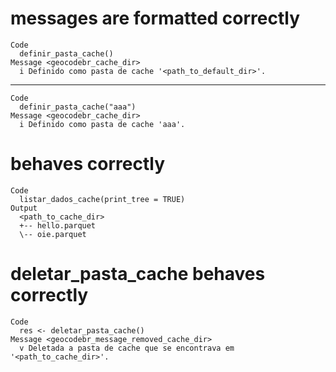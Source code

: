 # messages are formatted correctly

    Code
      definir_pasta_cache()
    Message <geocodebr_cache_dir>
      i Definido como pasta de cache '<path_to_default_dir>'.

---

    Code
      definir_pasta_cache("aaa")
    Message <geocodebr_cache_dir>
      i Definido como pasta de cache 'aaa'.

# behaves correctly

    Code
      listar_dados_cache(print_tree = TRUE)
    Output
      <path_to_cache_dir>
      +-- hello.parquet
      \-- oie.parquet

# deletar_pasta_cache behaves correctly

    Code
      res <- deletar_pasta_cache()
    Message <geocodebr_message_removed_cache_dir>
      v Deletada a pasta de cache que se encontrava em '<path_to_cache_dir>'.

